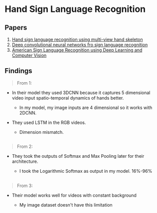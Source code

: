 # Hand Sign Language Recognition

##

## Papers

1. [Hand sign language recognition using multi-view hand skeleton](https://www.sciencedirect.com/science/article/abs/pii/S0957417420301615)
2. [Deep convolutional neural networks fro sign language recognition](https://ieeexplore.ieee.org/abstract/document/8316344/)
3. [American Sign Language Recognition using Deep
   Learning and Computer Vision](https://ieeexplore.ieee.org/abstract/document/8622141)

##

## Findings

> From 1:

- In their model they used 3DCNN because it captures 5 dimensional video input spatio-temporal dynamics of hands better.

  - In my model, my image inputs are 4 dimensional so it works with 2DCNN.

- They used LSTM in the RGB videos.

  - Dimension mismatch.

##

> From 2:

- They took the outputs of Softmax and Max Pooling later for their architecture.

  - I took the Logarithmic Softmax as output in my model. 16%-96%

##

> From 3:

- Their model works well for videos with constant background

  - My image dataset doesn't have this limitation

##
